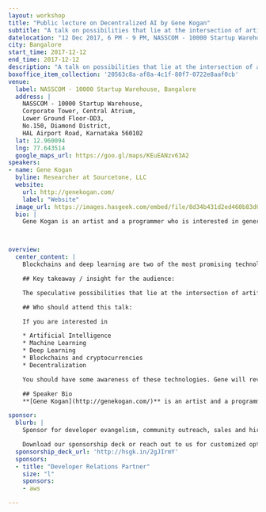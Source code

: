 ```yaml
---
layout: workshop
title: "Public lecture on Decentralized AI by Gene Kogan"
subtitle: "A talk on possibilities that lie at the intersection of artificial intelligence and blockchains"
datelocation: "12 Dec 2017, 6 PM - 9 PM, NASSCOM - 10000 Startup Warehouse, Bangalore"
city: Bangalore
start_time: 2017-12-12
end_time: 2017-12-12
description: "A talk on possibilities that lie at the intersection of artificial intelligence and blockchains"
boxoffice_item_collection: '20563c8a-af8a-4c1f-80f7-0722e8aaf0cb'
venue:
  label: NASSCOM - 10000 Startup Warehouse, Bangalore
  address: |
    NASSCOM - 10000 Startup Warehouse,
    Corporate Tower, Central Atrium,
    Lower Ground Floor-DD3,
    No.150, Diamond District,
    HAL Airport Road, Karnataka 560102
  lat: 12.960094
  lng: 77.643514
  google_maps_url: https://goo.gl/maps/KEuEANzv63A2
speakers:
- name: Gene Kogan
  byline: Researcher at Sourcetone, LLC
  website:
    url: http://genekogan.com/
    label: "Website"
  image_url: https://images.hasgeek.com/embed/file/8d34b431d2ed460b83d0492004988a99
  bio: |
    Gene Kogan is an artist and a programmer who is interested in generative systems, artificial intelligence, and software for creativity and self-expression. He is a collaborator within numerous [open-source](https://github.com/genekogan) software projects, and leads [workshops](http://genekogan.com/workshops/) and [talks](http://genekogan.com/cv/#talks) on topics at the intersection of code and art. Gene initiated and contributes to [ml4a](https://ml4a.github.io/), a free book about machine learning for artists, activists, and citizen scientists. He regularly publishes [video lectures](http://ml4a.github.io/classes/), writings, and tutorials to facilitate a greater public understanding of the topic.



overview:
  center_content: |
    Blockchains and deep learning are two of the most promising technologies to emerge in recent years. As Bitcoin has dispersed into dozens or hundreds of viable cryptocurrencies, startups and venture capitalists are beginning to consider other alternative use cases of blockchains as a means of decentralized consensus. Meanwhile, major sectors of the financial industry, transportation infrastructure, and social media are increasingly dominated by machine learning algorithms, and AI is gradually augmenting or automating various human faculties. The influence of both of these technologies is further expanded by more of our everyday appliances getting connected to the internet and accumulating data. A primordial soup of ingredients for widespread decentralized AI is forming, and many are beginning to speculate about its potential; is it a libertarian panacea to an unjust society, or a totalitarian nightmare with no off-switch?

    ## Key takeaway / insight for the audience:

    The speculative possibilities that lie at the intersection of artificial intelligence and blockchains, and a survey of the landscape of relevant technologies, platforms, and ventures.

    ## Who should attend this talk:

    If you are interested in

    * Artificial Intelligence
    * Machine Learning
    * Deep Learning
    * Blockchains and cryptocurrencies
    * Decentralization

    You should have some awareness of these technologies. Gene will review these for beginners.

    ## Speaker Bio
    **[Gene Kogan](http://genekogan.com/)** is an artist and a programmer who is interested in generative systems, artificial intelligence, and software for creativity and self-expression. He is a collaborator within numerous [open-source](https://github.com/genekogan) software projects, and leads [workshops](http://genekogan.com/workshops/) and [talks](http://genekogan.com/cv/#talks) on topics at the intersection of code and art. Gene initiated and contributes to [ml4a](https://ml4a.github.io/), a free book about machine learning for artists, activists, and citizen scientists. He regularly publishes [video lectures](http://ml4a.github.io/classes/), writings, and tutorials to facilitate a greater public understanding of the topic.

sponsor:
  blurb: |
    Sponsor for developer evangelism, community outreach, sales and hiring.

    Download our sponsorship deck or reach out to us for customized options at [info@hasgeek.com](mailto:info@hasgeek.com)
  sponsorship_deck_url: 'http://hsgk.in/2gJIrmY'
  sponsors:
  - title: "Developer Relations Partner"
    size: "l"
    sponsors:
    - aws  

---
```

